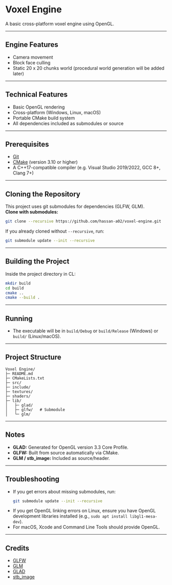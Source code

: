 # Voxel Engine

A basic cross-platform voxel engine using OpenGL.

---
## Engine Features

- Camera movement
- Block face culling
- Static 20 x 20 chunks world (procedural world generation will be added later)

---

## Technical Features

- Basic OpenGL rendering
- Cross-platform (Windows, Linux, macOS)
- Portable CMake build system
- All dependencies included as submodules or source

---

## Prerequisites

- [Git](https://git-scm.com/)
- [CMake](https://cmake.org/) (version 3.10 or higher)
- A C++17-compatible compiler (e.g. Visual Studio 2019/2022, GCC 8+, Clang 7+)

---

## Cloning the Repository

This project uses git submodules for dependencies (GLFW, GLM).  
**Clone with submodules:**

```sh
git clone --recursive https://github.com/hassan-a02/voxel-engine.git
```

If you already cloned without `--recursive`, run:

```sh
git submodule update --init --recursive
```

---

## Building the Project

Inside the project directory in CL:

```sh
mkdir build
cd build
cmake ..
cmake --build .
```

---

## Running

- The executable will be in `build/Debug` or `build/Release` (Windows) or `build/` (Linux/macOS).

---

## Project Structure

```
Voxel Engine/
├─ README.md
├─ CMakeLists.txt
├─ src/
├─ include/
├─ textures/
├─ shaders/
├─ lib/
│   ├─ glad/
│   ├─ glfw/   # Submodule
│   └─ glm/
```

---

## Notes

- **GLAD:** Generated for OpenGL version 3.3 Core Profile.
- **GLFW:** Built from source automatically via CMake.
- **GLM / stb_image:** Included as source/header.

---

## Troubleshooting

- If you get errors about missing submodules, run:
  ```sh
  git submodule update --init --recursive
  ```
- If you get OpenGL linking errors on Linux, ensure you have OpenGL development libraries installed (e.g., `sudo apt install libgl1-mesa-dev`).
- For macOS, Xcode and Command Line Tools should provide OpenGL.

---

## Credits

- [GLFW](https://github.com/glfw/glfw)
- [GLM](https://github.com/g-truc/glm)
- [GLAD](https://glad.dav1d.de/)
- [stb_image](https://github.com/nothings/stb)